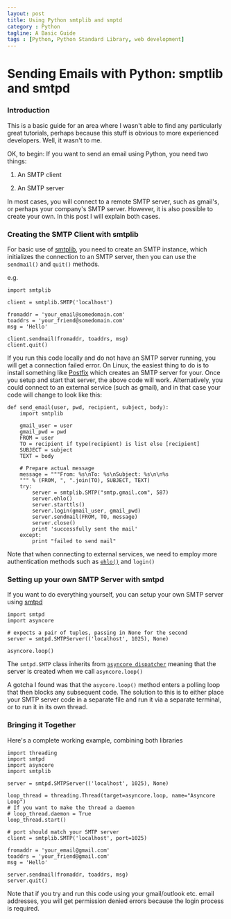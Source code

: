 ```yaml
---
layout: post
title: Using Python smtplib and smptd
category : Python
tagline: A Basic Guide
tags : [Python, Python Standard Library, web development]
---
```


# Sending Emails with Python: smptlib and smtpd 

### Introduction

This is a basic guide for an area where I wasn't able to find any particularly great tutorials,
perhaps because this stuff is obvious to more experienced developers. Well, it wasn't to me.

OK, to begin: If you want to send an email using Python, you need two things:

1) An SMTP client

2) An SMTP server

In most cases, you will connect to a remote SMTP server, such as gmail's, or perhaps your company's
SMTP server. However, it is also possible to create your own. In this post I will explain both 
cases.


### Creating the SMTP Client with smtplib

For basic use of [smtplib](https://docs.python.org/2/library/smtplib.html), you need to 
create an SMTP instance, which initializes the connection to an SMTP server, then you can use
the `sendmail()` and `quit()` methods.

e.g.

```buildoutcfg
import smtplib

client = smtplib.SMTP('localhost')

fromaddr = 'your_email@somedomain.com'
toaddrs = 'your_friend@somedomain.com'
msg = 'Hello'

client.sendmail(fromaddr, toaddrs, msg)
client.quit()
```

If you run this code locally and do not have an SMTP server running, you will get a connection
failed error. On Linux, the easiest thing to do is to install something like [Postfix](http://www.postfix.org/SMTPD_ACCESS_README.html)
which creates an SMTP server for your. Once you setup and start that server, the above code will
work. Alternatively, you could connect to an external service (such as gmail), and in that case your code
will change to look like this:

```buildoutcfg
def send_email(user, pwd, recipient, subject, body):
    import smtplib

    gmail_user = user
    gmail_pwd = pwd
    FROM = user
    TO = recipient if type(recipient) is list else [recipient]
    SUBJECT = subject
    TEXT = body

    # Prepare actual message
    message = """From: %s\nTo: %s\nSubject: %s\n\n%s
    """ % (FROM, ", ".join(TO), SUBJECT, TEXT)
    try:
        server = smtplib.SMTP("smtp.gmail.com", 587)
        server.ehlo()
        server.starttls()
        server.login(gmail_user, gmail_pwd)
        server.sendmail(FROM, TO, message)
        server.close()
        print 'successfully sent the mail'
    except:
        print "failed to send mail"
```

Note that when connecting to external services, we need to employ more authentication methods
such as [`ehlo()`](https://docs.python.org/2/library/smtplib.html#smtplib.SMTP.ehlo) and `login()`

### Setting up your own SMTP Server with smtpd

If you want to do everything yourself, you can setup your own SMTP server using [smtpd](https://docs.python.org/2/library/smtpd.html)

```buildoutcfg
import smtpd
import asyncore

# expects a pair of tuples, passing in None for the second
server = smtpd.SMTPServer(('localhost', 1025), None)

asyncore.loop()
```

The `smtpd.SMTP` class inherits from [`asyncore dispatcher`](https://docs.python.org/2/library/asyncore.html#asyncore.dispatcher)
meaning that the server is created when we call `asyncore.loop()`

A gotcha I found was that the `asycore.loop()` method enters a polling loop that then blocks any
subsequent code. The solution to this is to either place your SMTP server code in a separate file
and run it via a separate terminal, or to run it in its own thread.

### Bringing it Together

Here's a complete working example, combining both libraries

```buildoutcfg
import threading
import smtpd
import asyncore
import smtplib

server = smtpd.SMTPServer(('localhost', 1025), None)

loop_thread = threading.Thread(target=asyncore.loop, name="Asyncore Loop")
# If you want to make the thread a daemon
# loop_thread.daemon = True
loop_thread.start()

# port should match your SMTP server
client = smtplib.SMTP('localhost', port=1025)

fromaddr = 'your_email@gmail.com'
toaddrs = 'your_friend@gmail.com'
msg = 'Hello'

server.sendmail(fromaddr, toaddrs, msg)
server.quit()
```

Note that if you try and run this code using your gmail/outlook etc. email addresses, you will
get permission denied errors because the login process is required.

